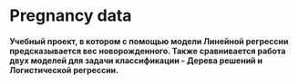 # Pregnancy data
#### Учебный проект, в котором с помощью модели Линейной регрессии предсказывается вес новорожденного. Также сравнивается работа двух моделей для задачи классификации - Дерева решений и Логистической регрессии.
